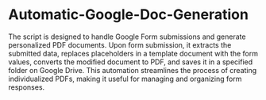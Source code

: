 # Automatic-Google-Doc-Generation
The script is designed to handle Google Form submissions and generate personalized PDF documents. Upon form submission, it extracts the submitted data, replaces placeholders in a template document with the form values, converts the modified document to PDF, and saves it in a specified folder on Google Drive. This automation streamlines the process of creating individualized PDFs, making it useful for managing and organizing form responses.
